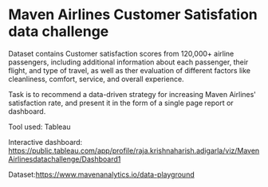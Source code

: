 # Maven Airlines Customer Satisfation data challenge

Dataset contains Customer satisfaction scores from 120,000+ airline passengers, including additional information about each passenger, their flight, and type of travel, as well as ther evaluation of different factors like cleanliness, comfort, service, and overall experience.

Task is to recommend a data-driven strategy for increasing Maven Airlines' satisfaction rate, and present it in the form of a single page report or dashboard.

Tool used: Tableau

Interactive dashboard: https://public.tableau.com/app/profile/raja.krishnaharish.adigarla/viz/MavenAirlinesdatachallenge/Dashboard1

Dataset:https://www.mavenanalytics.io/data-playground
